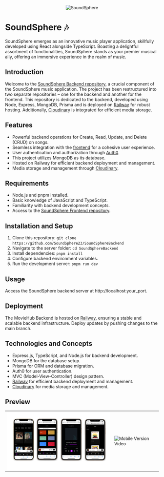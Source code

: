 <div align="center">
  <img src="https://res.cloudinary.com/dnmoqsjh7/image/upload/v1706262172/assets/IconoPagina_onwriy.jpg" alt="SoundSphere" width="300">
</div>

# SoundSphere 🎶

SoundSphere emerges as an innovative music player application, skillfully developed using React alongside TypeScript. Boasting a delightful assortment of functionalities, SoundSphere stands as your premier musical ally, offering an immersive experience in the realm of music.

## Introduction

Welcome to the [SoundSphere Backend repository](https://github.com/SoundSphere23/SoundSphereBackend), a crucial component of the SoundSphere music application. The project has been restructured into two separate repositories – one for the backend and another for the frontend. This repository is dedicated to the backend, developed using Node, Express, MongoDB, Prisma and is deployed on [Railway](https://railway.app/) for robust hosting. Additionally, [Cloudinary](https://cloudinary.com/) is integrated for efficient media storage.

## Features

- Powerful backend operations for Create, Read, Update, and Delete (CRUD) on songs.
- Seamless integration with the [frontend](https://github.com/ivanlomoro/SoundSphere) for a cohesive user experience.
- User authentication and authorization through [Auth0](https://auth0.com/).
- This project utilizes MongoDB as its database.
- Hosted on Railway for efficient backend deployment and management.
- Media storage and management through [Cloudinary](https://cloudinary.com/).

## Requirements

- Node.js and pnpm installed.
- Basic knowledge of JavaScript and TypeScript.
- Familiarity with backend development concepts.
- Access to the [SoundSphere Frontend repository](https://github.com/ivanlomoro/SoundSphere).

## Installation and Setup

1. Clone this repository: `git clone https://github.com/SoundSphere23/SoundSphereBackend`
2. Navigate to the server folder: `cd SoundSphereBackend`
3. Install dependencies: `pnpm install`
4. Configure backend environment variables.
5. Run the development server: `pnpm run dev`

## Usage

Access the SoundSphere backend server at http://localhost:your_port.

## Deployment

The MovieHub Backend is hosted on [Railway](https://railway.app/), ensuring a stable and scalable backend infrastructure. Deploy updates by pushing changes to the main branch.

## Technologies and Concepts

- Express.js, TypeScript, and Node.js for backend development.
- MongoDB for the database setup.
- Prisma for ORM and database migration.
- Auth0 for user authentication.
- MVC (Model-View-Controller) design pattern.
- [Railway](https://railway.app/) for efficient backend deployment and management.
- [Cloudinary](https://cloudinary.com/) for media storage and management.

## Preview

<table>
  <tr>
    <td><img src="./src/assets/imgs/SoundSphere.png" alt="Mobile Version Photo" width="400"/></td>
    <td><img src="./src/assets/imgs/soundsphere.gif" alt="Mobile Version Video" width="400"/></td>
  </tr>
</table>

